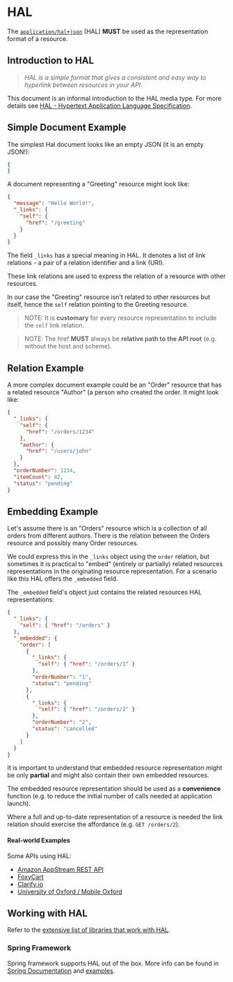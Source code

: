 # HAL
The [`application/hal+json`](http://stateless.co/hal_specification.html) (HAL) **MUST** be used as the representation format of a resource.

## Introduction to HAL
> _HAL is a simple format that gives a consistent and easy way to hyperlink between resources in your API._

This document is an informal introduction to the HAL media type. For more details see [HAL - Hypertext Application Language Specification](http://stateless.co/hal_specification.html).

## Simple Document Example
The simplest Hal document looks like an empty JSON (it is an empty JSON!):

```json
{
}
```

A document representing a "Greeting" resource might look like:

```json
{
  "message": "Hello World!",
  "_links": {
    "self": {
      "href": "/greeting"
    }
  }
}
```
The field `_links` has a special meaning in HAL. It denotes a list of link relations - a pair of a relation identifier and a link (URI). 

These link relations are used to express the relation of a resource with other resources.

In our case the "Greeting" resource isn't related to other resources but itself, hence the `self` relation pointing to the Greeting resource. 

> NOTE: It is **customary** for every resource representation to include the `self` link relation. 

> NOTE: The href **MUST** always be **relative path to the API root** (e.g. without the host and scheme).

## Relation Example
A more complex document example could be an "Order" resource that has a related resource "Author" (a person who created the order. It might look like:

```json
{
  "_links": {
    "self": {
      "href": "/orders/1234"
    },
    "author": {
      "href": "/users/john"
    }
  },
  "orderNumber": 1234,
  "itemCount": 42,
  "status": "pending"
}
```

## Embedding Example
Let's assume there is an "Orders" resource which is a collection of all orders from different authors. There is the relation between the Orders resource and possibly many Order resources. 

We could express this in the `_links` object using the `order` relation, but sometimes it is practical to "embed" (entirely or partially) related resources representations in the originating resource representation. For a scenario like this HAL offers the `_embedded` field. 

The `_embedded` field's object just contains the related resources HAL representations:


```json
{
  "_links": {
    "self": { "href": "/orders" }
  },
  "_embedded": {
    "order": [
      {
        "_links": {
          "self": { "href": "/orders/1" }
        },
        "orderNumber": "1",
        "status": "pending"
      },
      {
        "_links": {
          "self": { "href": "/orders/2" }
        },
        "orderNumber": "2",
        "status": "cancelled"
      }      
    ]
  }
}

```

It is important to understand that embedded resource representation might be only **partial** and might also contain their own embedded resources. 

The embedded resource representation should be used as a **convenience** function (e.g. to reduce the initial number of calls needed at application launch). 

Where a full and up-to-date representation of a resource is needed the link relation should exercise the affordance (e.g. `GET /orders/2`).

#### Real-world Examples

Some APIs using HAL:

- [Amazon AppStream REST API](http://docs.aws.amazon.com/appstream/latest/developerguide/appstream-api-rest.html)
- [FoxyCart](https://wiki.foxycart.com/v/2.0/start)
- [Clarify.io](http://docs.clarify.io/overview/)
- [University of Oxford / Mobile Oxford](http://api.m.ox.ac.uk/browser/#/)


## Working with HAL
Refer to the [extensive list of libraries that work with HAL](https://github.com/mikekelly/hal_specification/wiki/Libraries).

### Spring Framework
Spring framework supports HAL out of the box. More info can be found in [Spring Documentation](https://spring.io/guides/gs/rest-hateoas/)
and [examples](https://github.com/spring-guides/gs-rest-hateoas).

